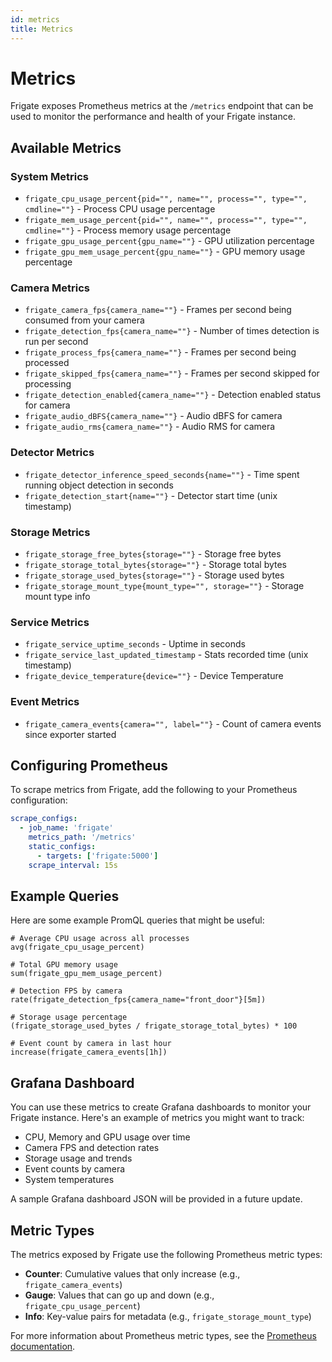 ```yaml
---
id: metrics
title: Metrics
---
```


# Metrics

Frigate exposes Prometheus metrics at the `/metrics` endpoint that can be used to monitor the performance and health of your Frigate instance.

## Available Metrics

### System Metrics
- `frigate_cpu_usage_percent{pid="", name="", process="", type="", cmdline=""}` - Process CPU usage percentage
- `frigate_mem_usage_percent{pid="", name="", process="", type="", cmdline=""}` - Process memory usage percentage
- `frigate_gpu_usage_percent{gpu_name=""}` - GPU utilization percentage
- `frigate_gpu_mem_usage_percent{gpu_name=""}` - GPU memory usage percentage

### Camera Metrics
- `frigate_camera_fps{camera_name=""}` - Frames per second being consumed from your camera
- `frigate_detection_fps{camera_name=""}` - Number of times detection is run per second
- `frigate_process_fps{camera_name=""}` - Frames per second being processed
- `frigate_skipped_fps{camera_name=""}` - Frames per second skipped for processing
- `frigate_detection_enabled{camera_name=""}` - Detection enabled status for camera
- `frigate_audio_dBFS{camera_name=""}` - Audio dBFS for camera
- `frigate_audio_rms{camera_name=""}` - Audio RMS for camera

### Detector Metrics
- `frigate_detector_inference_speed_seconds{name=""}` - Time spent running object detection in seconds
- `frigate_detection_start{name=""}` - Detector start time (unix timestamp)

### Storage Metrics
- `frigate_storage_free_bytes{storage=""}` - Storage free bytes
- `frigate_storage_total_bytes{storage=""}` - Storage total bytes
- `frigate_storage_used_bytes{storage=""}` - Storage used bytes
- `frigate_storage_mount_type{mount_type="", storage=""}` - Storage mount type info

### Service Metrics
- `frigate_service_uptime_seconds` - Uptime in seconds
- `frigate_service_last_updated_timestamp` - Stats recorded time (unix timestamp)
- `frigate_device_temperature{device=""}` - Device Temperature

### Event Metrics
- `frigate_camera_events{camera="", label=""}` - Count of camera events since exporter started

## Configuring Prometheus

To scrape metrics from Frigate, add the following to your Prometheus configuration:

```yaml
scrape_configs:
  - job_name: 'frigate'
    metrics_path: '/metrics'
    static_configs:
      - targets: ['frigate:5000']
    scrape_interval: 15s
```

## Example Queries

Here are some example PromQL queries that might be useful:

```promql
# Average CPU usage across all processes
avg(frigate_cpu_usage_percent)

# Total GPU memory usage
sum(frigate_gpu_mem_usage_percent)

# Detection FPS by camera
rate(frigate_detection_fps{camera_name="front_door"}[5m])

# Storage usage percentage
(frigate_storage_used_bytes / frigate_storage_total_bytes) * 100

# Event count by camera in last hour
increase(frigate_camera_events[1h])
```

## Grafana Dashboard

You can use these metrics to create Grafana dashboards to monitor your Frigate instance. Here's an example of metrics you might want to track:

- CPU, Memory and GPU usage over time
- Camera FPS and detection rates
- Storage usage and trends
- Event counts by camera
- System temperatures

A sample Grafana dashboard JSON will be provided in a future update.

## Metric Types

The metrics exposed by Frigate use the following Prometheus metric types:

- **Counter**: Cumulative values that only increase (e.g., `frigate_camera_events`)
- **Gauge**: Values that can go up and down (e.g., `frigate_cpu_usage_percent`)
- **Info**: Key-value pairs for metadata (e.g., `frigate_storage_mount_type`)

For more information about Prometheus metric types, see the [Prometheus documentation](https://prometheus.io/docs/concepts/metric_types/).